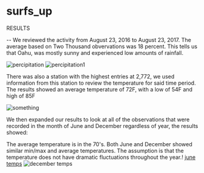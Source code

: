 # surfs_up


RESULTS 

-- We reviewed the activity from August 23, 2016 to August 23, 2017. The average based on Two Thousand obvervations was 18 percent. This tells us that Oahu, was mostly sunny and experienced low amounts of rainfall.

![percipitation](https://user-images.githubusercontent.com/100978038/176553602-b77b22de-02c6-4773-ae29-b32288a46ed4.PNG)
![percipitation1](https://user-images.githubusercontent.com/100978038/176553611-f1c66c22-b867-459b-aac8-b6492e83419b.PNG)

There was also a station with the highest entries at 2,772, we used information from this station to review the temperature for said time period. The results showed an average temperature of 72F, with a low of 54F and high of 85F 

![something](https://user-images.githubusercontent.com/100978038/176554365-487c0aeb-e44b-4c15-aa01-e4686acfa89f.PNG)

We then expanded our results to look at all of the observations that were recorded in the month of June and December regardless of year, the results showed:

The average temperature is in the 70's.
Both June and December showed similar min/max and average temperatures.
The assumption is that the temperature does not have dramatic fluctuations throughout the year.!
[june temps](https://user-images.githubusercontent.com/100978038/176554535-3b306d4e-008e-4d41-ba5d-3b99dd0064dc.PNG)
![december temps](https://user-images.githubusercontent.com/100978038/176554541-b29de1bd-38f0-4e54-ad67-1cd0c8d89002.PNG)
